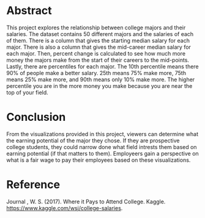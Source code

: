 # Abstract
This project explores the relationship between college majors and their salaries. The dataset contains 50 different majors and the salaries of each of them. There is a column that gives the starting median salary for each major. There is also a column that gives the mid-career median salary for each major. Then, percent change is calculated to see how much more money the majors make from the start of their careers to the mid-points. Lastly, there are percentiles for each major. The 10th percentile means there 90% of people make a better salary. 25th means 75% make more, 75th means 25% make more, and 90th means only 10% make more. The higher percentile you are in the more money you make because you are near the top of your field. 
# Conclusion
From the visualizations provided in this project, viewers can determine what the earning potential of the major they chose. If they are prospective college students, they could narrow done what field intrests them based on earning potential (if that matters to them). Employeers gain a perspective on what is a fair wage to pay their employees based on these visualizations. 
# Reference
Journal , W. S. (2017). Where it Pays to Attend College. Kaggle. https://www.kaggle.com/wsj/college-salaries. 
